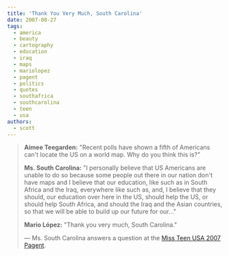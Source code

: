 ```yaml
---
title: 'Thank You Very Much, South Carolina'
date: 2007-08-27
tags:
  - america
  - beauty
  - cartography
  - education
  - iraq
  - maps
  - mariolopez
  - pagent
  - politics
  - quotes
  - southafrica
  - southcarolina
  - teen
  - usa
authors:
  - scott
---
```


> **Aimee Teegarden:** "Recent polls have shown a fifth of Americans can't locate the US on a world map. Why do you think this is?"
>
> **Ms. South Carolina:** "I personally believe that US Americans are unable to do so because some people out there in our nation don't have maps and I believe that our education, like such as in South Africa and the Iraq, everywhere like such as, and, I believe that they should, our education over here in the US, should help the US, or should help South Africa, and should the Iraq and the Asian countries, so that we will be able to build up our future for our..."
>
> **Mario López:** "Thank you very much, South Carolina."
>
> — Ms. South Carolina answers a question at the [Miss Teen USA 2007 Pagent](http://www.youtube.com/watch?v=lj3iNxZ8Dww).
